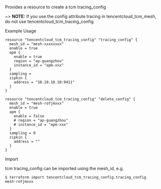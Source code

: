Provides a resource to create a tcm tracing_config

~> **NOTE:** If you use the config attribute tracing in tencentcloud_tcm_mesh, do not use tencentcloud_tcm_tracing_config

Example Usage

```hcl
resource "tencentcloud_tcm_tracing_config" "tracing_config" {
  mesh_id = "mesh-xxxxxxxx"
  enable = true
  apm {
	enable = true
	region = "ap-guangzhou"
	instance_id = "apm-xxx"
  }
  sampling =
  zipkin {
	address = "10.10.10.10:9411"
  }
}

resource "tencentcloud_tcm_tracing_config" "delete_config" {
  mesh_id = "mesh-rofjmxxx"
  enable = true
  apm {
    enable = false
    # region = "ap-guangzhou"
    # instance_id = "apm-xxx"
  }
  sampling = 0
  zipkin {
    address = ""
  }
}

```
Import

tcm tracing_config can be imported using the mesh_id, e.g.
```
$ terraform import tencentcloud_tcm_tracing_config.tracing_config mesh-rofjmxxx
```